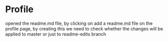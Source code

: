 # Profile

opened the readme.md file, by clicking on add a readme.md file on the profile page, by creating this we need to check whether the changes will be applied to master or just to readme-edits branch
